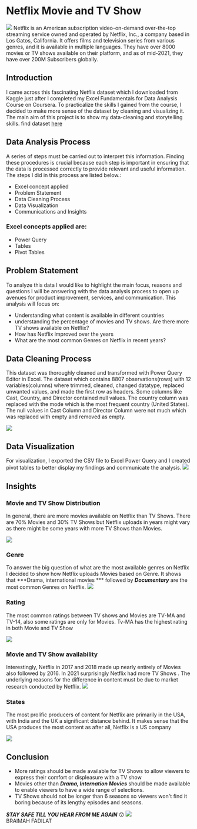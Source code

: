 # Netflix Movie and TV Show
![](https://github.com/FadilatBraimah/Netflix-Movie-and-TV-Show/blob/d140117bf1daaf8db6851061dabff29e45b5bb3d/netflixpic2.jpg)
Netflix is an American subscription video-on-demand over-the-top streaming service owned and operated by Netflix, Inc., a company based in Los Gatos, California. It offers films and television series from various genres, and it is available in multiple languages. They have over 8000 movies or TV shows available on their platform, and as of mid-2021, they have over 200M Subscribers globally.

## Introduction
I came across this fascinating Netflix dataset which I downloaded from Kaggle just after I completed my Excel Fundamentals for Data Analysis Course on Coursera. To practicalize the skills I gained from the course, I decided to make more sense of the dataset by cleaning and visualizing it.
The main aim of this project is to show my data-cleaning and storytelling skills. find dataset [here](https://www.kaggle.com/datasets/shivamb/netflix-shows)

## Data Analysis Process
A series of steps must be carried out to interpret this information. Finding these procedures is crucial because each step is important in ensuring that the data is processed correctly to provide relevant and useful information. The steps I did in this process are listed below.:

- Excel concept applied
- Problem Statement
- Data Cleaning Process
- Data Visualization
- Communications and Insights

### Excel concepts applied are:
- Power Query
- Tables
- Pivot Tables

## Problem Statement
To analyze this data I would like to highlight the main focus, reasons and questions I will be answering with the data analysis process to open up avenues for product improvement, services, and communication. This analysis will focus on:
- Understanding what content is available in different countries
- understanding the percentage of movies and TV shows. Are there more TV shows available on Netflix?
- How has Netflix improved over the years
- What are the most common Genres on Netflix in recent years?

## Data Cleaning Process
This dataset was thoroughly cleaned and transformed with Power Query Editor in Excel. The dataset which contains 8807 observations(rows) with 12 variables(columns) where trimmed, cleaned, changed datatype, replaced unwanted values, and made the first row as headers. 
Some columns like Cast, Country, and Director contained null values. The country column was replaced with the mode which is the most frequent country (United States). The null values in Cast Column and Director Column were not much which was replaced with empty and removed as empty.

![](https://github.com/FadilatBraimah/Netflix-Movie-and-TV-Show/blob/d140117bf1daaf8db6851061dabff29e45b5bb3d/netflixcleaned.jpg)

## Data Visualization
For visualization, I exported the CSV file to Excel Power Query and I created pivot tables to better display my findings and communicate the analysis.
![](https://github.com/FadilatBraimah/Netflix-Movie-and-TV-Show/blob/d140117bf1daaf8db6851061dabff29e45b5bb3d/Netflixviz.jpg)

## Insights
### Movie and TV Show Distribution
In general, there are more movies available on Netflix than TV Shows. There are 70% Movies and 30% TV Shows but Netflix uploads in years might vary as there might be some years with more TV Shows than Movies.

![](https://github.com/FadilatBraimah/Netflix-Movie-and-TV-Show/blob/e492574cccad7eaf954a449ba7682c66613cb4e9/moviedistribution.jpg)

### Genre
To answer the big question of what are the most available genres on Netflix I decided to show how Netflix uploads Movies based on Genre. It shows that ***Drama, international movies *** followed by ***Documentary*** are the most common Genres on Netflix.
![](https://github.com/FadilatBraimah/Netflix-Movie-and-TV-Show/blob/d140117bf1daaf8db6851061dabff29e45b5bb3d/Genre.jpg)

### Rating
The most common ratings between TV shows and Movies are TV-MA and TV-14, also some ratings are only for Movies. Tv-MA has the highest rating in both Movie and TV Show

![](https://github.com/FadilatBraimah/Netflix-Movie-and-TV-Show/blob/d140117bf1daaf8db6851061dabff29e45b5bb3d/rating.jpg)

### Movie and TV Show availability
Interestingly, Netflix in 2017 and 2018 made up nearly entirely of Movies also followed by 2016. In 2021 surprisingly Netflix had more TV Shows . The underlying reasons for the difference in content must be due to market research conducted by Netflix.
![](https://github.com/FadilatBraimah/Netflix-Movie-and-TV-Show/blob/d140117bf1daaf8db6851061dabff29e45b5bb3d/yearsnetflix.jpg)

### States
The most prolific producers of content for Netflix are primarily in the USA, with India and the UK a significant distance behind. It makes sense that the USA produces the most content as after all, Netflix is a US company

![](https://github.com/FadilatBraimah/Netflix-Movie-and-TV-Show/blob/d140117bf1daaf8db6851061dabff29e45b5bb3d/state.jpg)

## Conclusion
- More ratings should be made available for TV Shows to allow viewers to express their comfort or displeasure with a TV show
- Movies other than ***Drama, Internation Movies*** should be made available to enable viewers to have a wide range of selections.
- TV Shows should not be longer than 6 seasons so viewers won't find it boring because of its lengthy episodes and seasons.

*__STAY SAFE TILL YOU HEAR FROM ME AGAIN__* 😙 
![](https://github.com/FadilatBraimah/Netflix-Movie-and-TV-Show/blob/d140117bf1daaf8db6851061dabff29e45b5bb3d/thankyounote.jpg)  
BRAIMAH FADILAT
